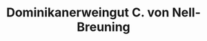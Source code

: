 ---
title: "Dominikanerweingut C. von Nell-Breuning"
url: /kasel/dominikanerweingut-c-von-nell-breuning/
shop: Spirituosen
---